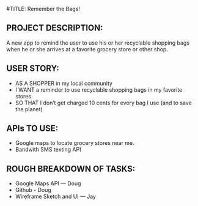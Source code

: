 #TITLE: Remember the Bags!

## PROJECT DESCRIPTION:
A new app to remind the user to use his or her recyclable shopping bags when he or she arrives at a favorite grocery store or other shop.

## USER STORY:
- AS A SHOPPER in my local community
- I WANT a reminder to use recyclable shopping bags in my favorite stores
- SO THAT I don’t get charged 10 cents for every bag I use (and to save the planet)


## APIs TO USE:
- Google maps to locate grocery stores near me.
- Bandwith SMS texting API

## ROUGH BREAKDOWN OF TASKS:
- Google Maps API — Doug
- Github - Doug
- Wireframe Sketch and UI — Jay
